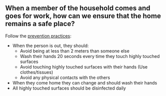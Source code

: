 ## When a member of the household comes and goes for work, how can we ensure that the home remains a safe place?

Follow the [prevention practices](https://www.canada.ca/en/public-health/services/diseases/2019-novel-coronavirus-infection/prevention-risks.html#hygiene):

- When the person is out, they should:
  - Avoid being at less than 2 meters than someone else
  - Wash their hands 20 seconds every time they touch highly touched surfaces
  - Avoid touching highly touched surfaces with their hands (Use clothes/tissues)
  - Avoid any physical contacts with the others
- When they come home they can change and should wash their hands
- All highly touched surfaces should be disinfected daily
